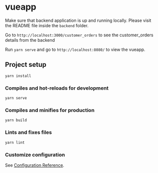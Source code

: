 # vueapp

Make sure that backend application is up and running locally. Please visit the README file inside the `backend` folder.

Go to `http://localhost:3000/customer_orders` to see the customer_orders details from the backend

Run `yarn serve`  and go to `http://localhost:8080/` to view the vueapp.

## Project setup
```
yarn install
```

### Compiles and hot-reloads for development
```
yarn serve
```

### Compiles and minifies for production
```
yarn build
```

### Lints and fixes files
```
yarn lint
```

### Customize configuration
See [Configuration Reference](https://cli.vuejs.org/config/).
